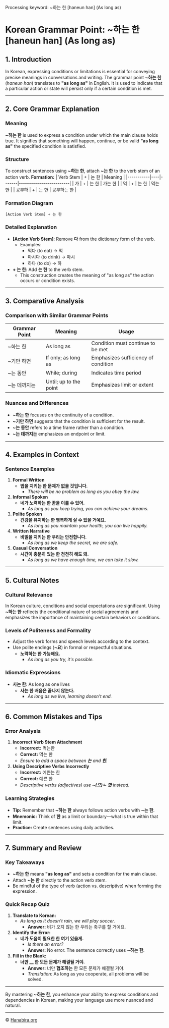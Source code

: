 Processing keyword: ~하는 한 [haneun han] (As long as)
# Korean Grammar Point: ~하는 한 [haneun han] (As long as)

## 1. Introduction
In Korean, expressing conditions or limitations is essential for conveying precise meanings in conversations and writing. The grammar point **~하는 한** (_haneun han_) translates to **"as long as"** in English. It is used to indicate that a particular action or state will persist only if a certain condition is met.

---
## 2. Core Grammar Explanation
### Meaning
**~하는 한** is used to express a condition under which the main clause holds true. It signifies that something will happen, continue, or be valid **"as long as"** the specified condition is satisfied.
### Structure
To construct sentences using **~하는 한**, attach **~는 한** to the verb stem of an action verb.
**Formation:**
| Verb Stem | +  | 는 한  | Meaning                 |
|-----------|----|-------|-------------------------|
| 가        | +  | 는 한 | 가는 한                 |
| 먹        | +  | 는 한 | 먹는 한                 |
| 공부하    | +  | 는 한 | 공부하는 한             |
### Formation Diagram
```
[Action Verb Stem] + 는 한
```
### Detailed Explanation
- **[Action Verb Stem]**: Remove **다** from the dictionary form of the verb.
  - Examples:
    - 먹다 (to eat) → 먹
    - 마시다 (to drink) → 마시
    - 하다 (to do) → 하
- **+ 는 한**: Add **는 한** to the verb stem.
  - This construction creates the meaning of "as long as" the action occurs or condition exists.
---
## 3. Comparative Analysis
### Comparison with Similar Grammar Points
| Grammar Point   | Meaning                 | Usage                                |
|-----------------|-------------------------|--------------------------------------|
| ~하는 한        | As long as              | Condition must continue to be met    |
| ~기만 하면      | If only; as long as     | Emphasizes sufficiency of condition  |
| ~는 동안        | While; during           | Indicates time period                |
| ~는 데까지는    | Until; up to the point  | Emphasizes limit or extent           |
### Nuances and Differences
- **~하는 한** focuses on the continuity of a condition.
- **~기만 하면** suggests that the condition is sufficient for the result.
- **~는 동안** refers to a time frame rather than a condition.
- **~는 데까지는** emphasizes an endpoint or limit.
---
## 4. Examples in Context
### Sentence Examples
1. **Formal Written**
   - **법을 지키는 한 문제가 없을 것입니다.**
     - *There will be no problem as long as you obey the law.*
2. **Informal Spoken**
   - **네가 노력하는 한 꿈을 이룰 수 있어.**
     - *As long as you keep trying, you can achieve your dreams.*
3. **Polite Spoken**
   - **건강을 유지하는 한 행복하게 살 수 있을 거예요.**
     - *As long as you maintain your health, you can live happily.*
4. **Written Narrative**
   - **비밀을 지키는 한 우리는 안전합니다.**
     - *As long as we keep the secret, we are safe.*
5. **Casual Conversation**
   - **시간이 충분히 있는 한 천천히 해도 돼.**
     - *As long as we have enough time, we can take it slow.*
---
## 5. Cultural Notes
### Cultural Relevance
In Korean culture, conditions and social expectations are significant. Using **~하는 한** reflects the conditional nature of social agreements and emphasizes the importance of maintaining certain behaviors or conditions.
### Levels of Politeness and Formality
- Adjust the verb forms and speech levels according to the context.
- Use polite endings (**~요**) in formal or respectful situations.
  - **노력하는 한 가능해요.**
    - *As long as you try, it's possible.*
### Idiomatic Expressions
- **사는 한**: As long as one lives
  - **사는 한 배움은 끝나지 않는다.**
    - *As long as we live, learning doesn't end.*
---
## 6. Common Mistakes and Tips
### Error Analysis
1. **Incorrect Verb Stem Attachment**
   - **Incorrect:** 먹는한
   - **Correct:** 먹는 한
   - *Ensure to add a space between **는** and **한**.*
2. **Using Descriptive Verbs Incorrectly**
   - **Incorrect:** 예쁜는 한
   - **Correct:** 예쁜 한
   - *Descriptive verbs (adjectives) use **~(으)ㄴ 한** instead.*
### Learning Strategies
- **Tip:** Remember that **~하는 한** always follows action verbs with **~는 한**.
- **Mnemonic:** Think of **한** as a limit or boundary—what is true within that limit.
- **Practice:** Create sentences using daily activities.
---
## 7. Summary and Review
### Key Takeaways
- **~하는 한** means **"as long as"** and sets a condition for the main clause.
- Attach **~는 한** directly to the action verb stem.
- Be mindful of the type of verb (action vs. descriptive) when forming the expression.
### Quick Recap Quiz
1. **Translate to Korean:**
   - *As long as it doesn't rain, we will play soccer.*
     - **Answer:** 비가 오지 않는 한 우리는 축구를 할 거예요.
2. **Identify the Error:**
   - **네가 도움이 필요한 한 여기 있을게.**
     - *Is there an error?*
     - **Answer:** No error. The sentence correctly uses **~하는 한**.
3. **Fill in the Blank:**
   - **너만 __ 한 모든 문제가 해결될 거야.**
     - **Answer:** 너만 **협조하는** 한 모든 문제가 해결될 거야.
     - *Translation:* As long as you cooperate, all problems will be solved.
---
By mastering **~하는 한**, you enhance your ability to express conditions and dependencies in Korean, making your language use more nuanced and natural.

---
© [Hanabira.org](https://hanabira.org)
